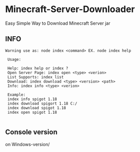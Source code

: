 # Minecraft-Server-Downloader
Easy Simple Way to Download Minecraft Server jar

## INFO
```
Warning use as: node index <command> EX. node index help

 Usage:

 Help: index help or index ?
 Open Server Page: index open <type> <verion>
 List Supports: index list
 Download: index download <type> <version> <path>
 Info: index info <type> <verion>

 Example:
 index info spigot 1.18
 index download spigort 1.18 C:/
 index download spigot 1.18
 index open spigot 1.18
 
```
## Console version
on Windows-version/
